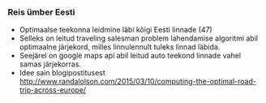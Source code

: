 ### Reis ümber Eesti

* Optimaalse teekonna leidmine läbi kõigi Eesti linnade (47)
* Selleks on leitud traveling salesman problem lahendamise algoritmi abil optimaalne järjekord, milles linnulennult tuleks linnad läbida.
* Seejärel on google maps api abil leitud auto teekond linnade vahel samas järjekorras.
* Idee sain blogipostitusest http://www.randalolson.com/2015/03/10/computing-the-optimal-road-trip-across-europe/
